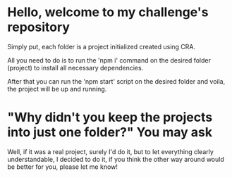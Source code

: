 # Hello, welcome to my challenge's repository

Simply put, each folder is a project initialized created using CRA.

All you need to do is to run the 'npm i' command on the desired folder (project) to install all necessary dependencies.

After that you can run the 'npm start' script on the desired folder and voila, the project will be up and running.

# "Why didn't you keep the projects into just one folder?" You may ask

Well, if it was a real project, surely I'd do it, but to let everything clearly understandable, I decided to do it, if you think the other way around would be better for you, please let me know!

